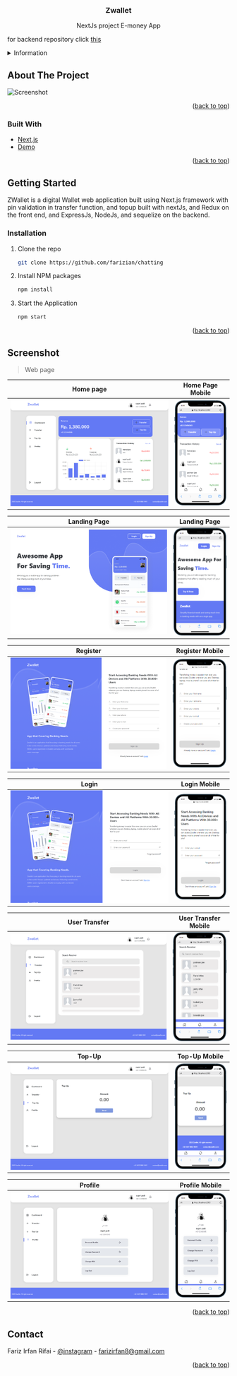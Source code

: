 <div id="top"></div>

<!-- PROJECT LOGO -->
<br />
<div align="center">

<h3 align="center">Zwallet</h3>

  <p align="center">
    NextJs project E-money App
    <br/>
    
  </p>
</div>

for backend repository click [this](https://github.com/farizian/chatting_BE)

<!-- TABLE OF CONTENTS -->
<details>
  <summary>Information</summary>
  <ol>
    <li>
      <a href="#about-the-project">About The Project</a>
      <ul>
        <li><a href="#built-with">Built With</a></li>
      </ul>
    </li>
    <li>
      <a href="#getting-started">Getting Started</a>
      <ul>
        <li><a href="#installation">Installation</a></li>
      </ul>
    </li>
    <li><a href="#screenshot">Screenshot</a></li>
    <li><a href="#contact">Contact</a></li>
  </ol>
</details>



<!-- ABOUT THE PROJECT -->
## About The Project

![Screenshot](ss/chat.png)



<p align="right">(<a href="#top">back to top</a>)</p>



### Built With

* [Next.js](https://nextjs.org/)
* [Demo]()

<p align="right">(<a href="#top">back to top</a>)</p>



<!-- GETTING STARTED -->
## Getting Started

ZWallet is a digital Wallet web application built using Next.js framework with pin validation in transfer function, and topup
built with nextJs, and Redux on the front end, and ExpressJs, NodeJs, and sequelize on the backend.


### Installation

1. Clone the repo
   ```sh
   git clone https://github.com/farizian/chatting
   ```
2. Install NPM packages
   ```sh
   npm install
   ```
3. Start the Application
   ```js
   npm start
   ```

<p align="right">(<a href="#top">back to top</a>)</p>



<!-- ROADMAP -->
## Screenshot

>Web page

Home page           |  Home Page Mobile
:-------------------------:|:-------------------------:
![](ss/home.png)  |  ![](ss/mobile/home.png)


Landing Page           |  Landing Page
:-------------------------:|:-------------------------:
![](ss/landing.png)  |  ![](ss/mobile/landing.png)


Register           |  Register Mobile
:-------------------------:|:-------------------------:
![](ss/register.png)  |  ![](ss/mobile/register.png)


Login           |  Login Mobile
:-------------------------:|:-------------------------:
![](ss/login.png)  |  ![](ss/mobile/login.png)


User Transfer           |  User Transfer Mobile
:-------------------------:|:-------------------------:
![](ss/userTransfer.png)  |  ![](ss/mobile/userTransfer.png)


Top-Up           |  Top-Up Mobile
:-------------------------:|:-------------------------:
![](ss/topup.png)  |  ![](ss/mobile/topup.png)


Profile           |  Profile Mobile
:-------------------------:|:-------------------------:
![](ss/profile.png)  |  ![](ss/mobile/profile.png)

<p align="right">(<a href="#top">back to top</a>)</p>




<!-- CONTACT -->
## Contact

Fariz Irfan Rifai  - [@instagram](https://www.instagram.com/farizirfan008/) - farizirfan8@gmail.com

<p align="right">(<a href="#top">back to top</a>)</p>

